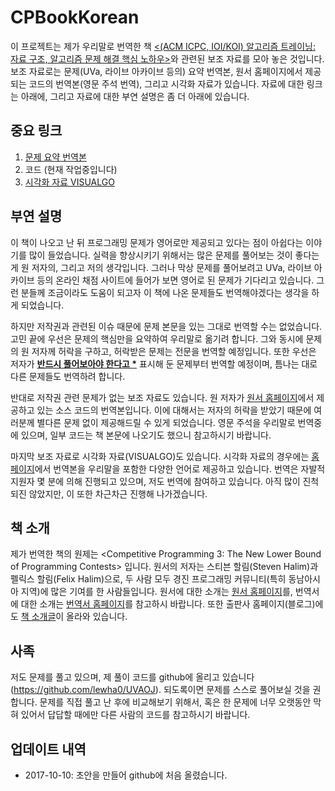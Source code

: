 # CPBookKorean

이 프로젝트는 제가 우리말로 번역한 책 [\<(ACM ICPC, IOI/KOI) 알고리즘 트레이닝: 자료 구조, 알고리즘 문제 해결 핵심 노하우\>](http://www.insightbook.co.kr/book/programming-insight/%EC%95%8C%EA%B3%A0%EB%A6%AC%EC%A6%98-%ED%8A%B8%EB%A0%88%EC%9D%B4%EB%8B%9D)와 관련된 보조 자료를 모아 놓은 것입니다. 보조 자료로는 문제(UVa, 라이브 아카이브 등의) 요약 번역본, 원서 홈페이지에서 제공되는 코드의 번역본(영문 주석 번역), 그리고 시각화 자료가 있습니다. 자료에 대한 링크는 아래에, 그리고 자료에 대한 부연 설명은 좀 더 아래에 있습니다.

## 중요 링크

1. [문제 요약 번역본](problems/)
2. 코드 (현재 작업중입니다)
3. [시각화 자료 VISUALGO](https://visualgo.net/ko)

## 부연 설명

이 책이 나오고 난 뒤 프로그래밍 문제가 영어로만 제공되고 있다는 점이 아쉽다는 이야기를 많이 들었습니다. 실력을 향상시키기 위해서는 많은 문제를 풀어보는 것이 좋다는 게 원 저자의, 그리고 저의 생각입니다. 그러나 막상 문제를 풀어보려고 UVa, 라이브 아카이브 등의 온라인 채점 사이트에 들어가 보면 영어로 된 문제가 기다리고 있습니다. 그런 분들께 조금이라도 도움이 되고자 이 책에 나온 문제들도 번역해야겠다는 생각을 하게 되었습니다.

하지만 저작권과 관련된 이슈 때문에 문제 본문을 있는 그대로 번역할 수는 없었습니다. 고민 끝에 우선은 문제의 핵심만을 요약하여 우리말로 옮기려 합니다. 그와 동시에 문제의 원 저자께 허락을 구하고, 허락받은 문제는 전문을 번역할 예정입니다. 또한 우선은 저자가 **<u>반드시 풀어보아야 한다고 \*</u>** 표시해 둔 문제부터 번역할 예정이며, 틈나는 대로 다른 문제들도 번역하려 합니다.

반대로 저작권 관련 문제가 없는 보조 자료도 있습니다. 원 저자가 [원서 홈페이지](https://cpbook.net/)에서 제공하고 있는 소스 코드의 번역본입니다. 이에 대해서는 저자의 허락을 받았기 때문에 여러분께 별다른 문제 없이 제공해드릴 수 있게 되었습니다. 영문 주석을 우리말로 번역중에 있으며, 일부 코드는 책 본문에 나오기도 했으니 참고하시기 바랍니다.

마지막 보조 자료로 시각화 자료(VISUALGO)도 있습니다. 시각화 자료의 경우에는 [홈페이지](https://visualgo.net/ko)에서 번역본을 우리말을 포함한 다양한 언어로 제공하고 있습니다. 번역은 자발적 지원자 몇 분에 의해 진행되고 있으며, 저도 번역에 참여하고 있습니다. 아직 많이 진척되진 않았지만, 이 또한 차근차근 진행해 나가겠습니다.

## 책 소개

제가 번역한 책의 원제는 \<Competitive Programming 3: The New Lower Bound of Programming Contests\> 입니다. 원서의 저자는 스티븐 할림(Steven Halim)과 펠릭스 할림(Felix Halim)으로, 두 사람 모두 경진 프로그래밍 커뮤니티(특히 동남아시아 지역)에 많은 기여를 한 사람들입니다. 원서에 대한 소개는 [원서 홈페이지](https://cpbook.net/)를, 번역서에 대한 소개는 [번역서 홈페이지](http://www.insightbook.co.kr/book/programming-insight/%EC%95%8C%EA%B3%A0%EB%A6%AC%EC%A6%98-%ED%8A%B8%EB%A0%88%EC%9D%B4%EB%8B%9D)를 참고하시 바랍니다. 또한 출판사 홈페이지(블로그)에도 [책 소개글](http://www.insightbook.co.kr/11923)이 올라와 있습니다.

## 사족

저도 문제를 풀고 있으며, 제 풀이 코드를 github에 올리고 있습니다(https://github.com/lewha0/UVAOJ). 되도록이면 문제를 스스로 풀어보실 것을 권합니다. 문제를 직접 풀고 난 후에 비교해보기 위해서, 혹은 한 문제에 너무 오랫동안 막혀 있어서 답답할 때에만 다른 사람의 코드를 참고하시기 바랍니다.

## 업데이트 내역
* 2017-10-10: 초안을 만들어 github에 처음 올렸습니다.

